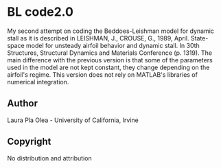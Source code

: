 # BL code2.0

My second attempt on coding the Beddoes-Leishman model for dynamic stall as it is described in LEISHMAN, J., CROUSE, G., 1989, April. State-space model for unsteady airfoil behavior and dynamic stall. In 30th Structures, Structural Dynamics and Materials Conference (p. 1319). The main difference with the previous version is that some of the parameters used in the model are not kept constant, they change depending on the airfoil's regime. This version does not rely on MATLAB's libraries of numerical integration.

## Author

Laura Pla Olea - University of California, Irvine

## Copyright

No distribution and attribution
